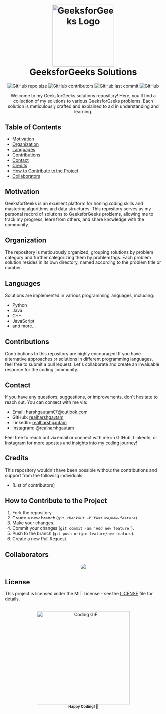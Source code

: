 <!-- Title -->
<h1 align="center">
  <br>
  <img src="https://upload.wikimedia.org/wikipedia/commons/4/43/GeeksforGeeks.svg" alt="GeeksforGeeks Logo" width="200">
  <br>
  GeeksforGeeks Solutions 
  <br>
</h1>

<!-- Badges -->
<p align="center">
  <img alt="GitHub repo size" src="https://img.shields.io/github/repo-size/realharshgautam/GeeksforGeeks">
  <img alt="GitHub contributors" src="https://img.shields.io/github/contributors/realharshgautam/GeeksforGeeks">
  <img alt="GitHub last commit" src="https://img.shields.io/github/last-commit/realharshgautam/GeeksforGeeks">
  <img alt="GitHub" src="https://img.shields.io/github/license/realharshgautam/GeeksforGeeks">
</p>

<!-- Description -->
<p align="center">
  Welcome to my GeeksforGeeks solutions repository! Here, you'll find a collection of my solutions to various GeeksforGeeks problems. Each solution is meticulously crafted and explained to aid in understanding and learning.
</p>

<!-- Table of Contents -->
## Table of Contents
- [Motivation](#motivation)
- [Organization](#organization)
- [Languages](#languages)
- [Contributions](#contributions)
- [Contact](#contact)
- [Credits](#credits)
- [How to Contribute to the Project](#how-to-contribute-to-the-project)
- [Collaborators](#collaborators)

<!-- Motivation -->
## Motivation
GeeksforGeeks is an excellent platform for honing coding skills and mastering algorithms and data structures. This repository serves as my personal record of solutions to GeeksforGeeks problems, allowing me to track my progress, learn from others, and share knowledge with the community.

<!-- Organization -->
## Organization
The repository is meticulously organized, grouping solutions by problem category and further categorizing them by problem tags. Each problem solution resides in its own directory, named according to the problem title or number.

<!-- Languages -->
## Languages
Solutions are implemented in various programming languages, including:
- Python
- Java
- C++
- JavaScript
- and more...

<!-- Contributions -->
## Contributions
Contributions to this repository are highly encouraged! If you have alternative approaches or solutions in different programming languages, feel free to submit a pull request. Let's collaborate and create an invaluable resource for the coding community.

<!-- Contact -->
## Contact
If you have any questions, suggestions, or improvements, don't hesitate to reach out. You can connect with me via:
- Email: [harshgautam07@outlook.com](mailto:harshgautam07@outlook.com)
- GitHub: [realharshgautam](https://github.com/realharshgautam)
- LinkedIn: [realharshgautam](https://www.linkedin.com/in/realharshgautam)
- Instagram: [@realharshgautam](https://www.instagram.com/realharshgautam/)

Feel free to reach out via email or connect with me on GitHub, LinkedIn, or Instagram for more updates and insights into my coding journey!

<!-- Credits -->
## Credits
This repository wouldn't have been possible without the contributions and support from the following individuals:
- [List of contributors]

<!-- How to Contribute to the Project -->
## How to Contribute to the Project
1. Fork the repository.
2. Create a new branch (`git checkout -b feature/new-feature`).
3. Make your changes.
4. Commit your changes (`git commit -am 'Add new feature'`).
5. Push to the branch (`git push origin feature/new-feature`).
6. Create a new Pull Request.

<!-- Collaborators -->
## Collaborators
<p align="center">
  <a href="https://github.com/realharshgautam/GeeksforGeeks/graphs/contributors">
    <img src="https://contrib.rocks/image?repo=realharshgautam/GeeksforGeeks" />
  </a>
</p>

<!-- License -->
## License
This project is licensed under the MIT License - see the [LICENSE](LICENSE) file for details.

<!-- Footer -->
<p align="center">
  <br>
  <img src="https://media.giphy.com/media/ZVik7pBtu9dNS/giphy.gif" alt="Coding GIF" width="300">
  <br>
  <sub><b>Happy Coding! 🚀</b></sub>
</p>
